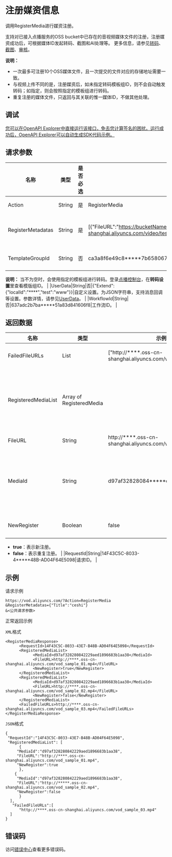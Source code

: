 # 注册媒资信息

调用RegisterMedia进行媒资注册。

支持对已接入点播服务的OSS bucket中已存在的音视频媒体文件的注册，注册媒资成功后，可根据媒体ID发起转码、截图和AI处理等。 更多信息，请参见[转码](~~68570~~)、[截图](~~72213~~)、[审核](~~89869~~)。

**说明：**

-   一次最多可注册10个OSS媒体文件，且一次提交的文件对应的存储地址需要一致。
-   与视频上传不同的是，注册媒资后，如未指定转码模板组ID，则不会自动触发转码；如指定，则会按照指定的模板组进行转码。
-   重复注册的媒体文件，只返回与其关联的惟一媒体ID，不做其他处理。

## 调试

[您可以在OpenAPI Explorer中直接运行该接口，免去您计算签名的困扰。运行成功后，OpenAPI Explorer可以自动生成SDK代码示例。](https://api.aliyun.com/#product=vod&api=RegisterMedia&type=RPC&version=2017-03-21)

## 请求参数

|名称|类型|是否必选|示例值|描述|
|--|--|----|---|--|
|Action|String|是|RegisterMedia|系统规定参数。取值：**RegisterMedia**。 |
|RegisterMetadatas|String|是|\[\{"FileURL":"https://bucketName.oss-cn-shanghai.aliyuncs.com/video/test/video.m3u8","Title":"VideoName"\}\]|注册媒资元数据。为JSON字符串，一次最多支持设置10个媒资元数据。参数结构详情，请参见[RegisterMedia](~~124532~~)。 |
|TemplateGroupId|String|否|ca3a8f6e49c8\*\*\*\*\*7b65806709586|转码模板组ID。 您可以通过[AddTranscodeTemplateGroup](~~102665~~)接口获取。

 **说明：** 当不为空时，会使用指定的模板组进行转码。登录[点播控制台](https://vod.console.aliyun.com/?spm=a2c4g.11186623.2.20.68924c07zG2sdx#/settings/transcode/list)，在**转码设置**里查看模版组ID。 |
|UserData|String|否|\{"Extend":\{"localId":"\*\*\*\*","test":"www"\}\}|自定义设置。为JSON字符串，支持消息回调等设置。参数详情，请参见[UserData](~~86952#h2--userdata-div-id-userdata-div-3~~)。 |
|WorkflowId|String|否|637adc2b7ba\*\*\*\*\*51a83d841606f8|工作流ID。 |

## 返回数据

|名称|类型|示例值|描述|
|--|--|---|--|
|FailedFileURLs|List|\["http://\*\*\*\*.oss-cn-shanghai.aliyuncs.com/vod\_sample\_03.mp4"\]|注册失败的文件地址列表。 |
|RegisteredMediaList|Array of RegisteredMedia| |本次注册成功的Media列表，包括新增注册和已注册成功过的文件。 |
|FileURL|String|http://\*\*\*\*.oss-cn-shanghai.aliyuncs.com/vod\_sample\_01.mp4|OSS文件地址。 |
|MediaId|String|d97af32828084\*\*\*\*\*d1896683b1aa38|点播媒体ID。当注册的媒体文件为音视频时，对应点播的VideoId。 |
|NewRegister|Boolean|false|新注册或重复注册。

 -   **true**：表示新注册。
-   **false**：表示重复注册。 |
|RequestId|String|14F43C5C-8033-4\*\*\*\*\*48B-AD04F64E5098|请求ID。 |

## 示例

请求示例

```
https://vod.aliyuncs.com/?Action=RegisterMedia
&RegisterMetadatas={"Title":"ceshi"}
&<公共请求参数>
```

正常返回示例

`XML`格式

```
<RegisterMediaResponse>
      <RequestId>14F43C5C-8033-43E7-B48B-AD04F64E5098</RequestId>
      <RegisteredMediaList>
            <MediaId>d97af328280842229aed1896683b1aa38</MediaId>
            <FileURL>http://****.oss-cn-shanghai.aliyuncs.com/vod_sample_01.mp4</FileURL>
            <NewRegister>true</NewRegister>
      </RegisteredMediaList>
      <RegisteredMediaList>
            <MediaId>d97af328280842229aed1896683b1aa38</MediaId>
            <FileURL>http://****.oss-cn-shanghai.aliyuncs.com/vod_sample_02.mp4</FileURL>
            <NewRegister>false</NewRegister>
      </RegisteredMediaList>
      <FailedFileURLs>http://****.oss-cn-shanghai.aliyuncs.com/vod_sample_03.mp4</FailedFileURLs>
</RegisterMediaResponse>
```

`JSON`格式

```
{
 "RequestId":"14F43C5C-8033-43E7-B48B-AD04F64E5098",
 "RegisteredMediaList": [
      {
     "MediaId":"d97af328280842229aed1896683b1aa38",
     "FileURL":"http://****.oss-cn-shanghai.aliyuncs.com/vod_sample_01.mp4",
     "NewRegister":true
      },
    {
     "MediaId":"d97af328280842229aed1896683b1aa38",
     "FileURL":"http://*****.oss-cn-shanghai.aliyuncs.com/vod_sample_02.mp4",
     "NewRegister":false
      }
  ],
   "FailedFileURLs":[
      "http://****.oss-cn-shanghai.aliyuncs.com/vod_sample_03.mp4"
  ]
}
```

## 错误码

访问[错误中心](https://error-center.aliyun.com/status/product/vod)查看更多错误码。

